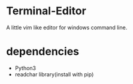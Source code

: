 # Terminal-Editor
A little vim like editor for windows command line.

# dependencies
- Python3
- readchar library(install with pip)
